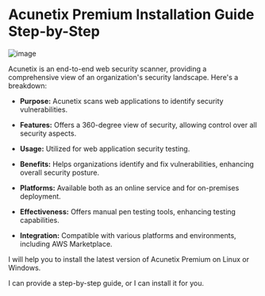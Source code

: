 # Acunetix Premium Installation Guide Step-by-Step
![image](https://github.com/GlTIab/acunetix-premium-installation-guide/assets/83069165/e32572bf-439c-47d9-bf63-ec4fe54a2dbf)

Acunetix is an end-to-end web security scanner, providing a comprehensive view of an organization's security landscape. Here's a breakdown:

- **Purpose:** Acunetix scans web applications to identify security vulnerabilities.

- **Features:** Offers a 360-degree view of security, allowing control over all security aspects.

- **Usage:** Utilized for web application security testing.

- **Benefits:** Helps organizations identify and fix vulnerabilities, enhancing overall security posture.

- **Platforms:** Available both as an online service and for on-premises deployment.

- **Effectiveness:** Offers manual pen testing tools, enhancing testing capabilities.

- **Integration:** Compatible with various platforms and environments, including AWS Marketplace.


I will help you to install the latest version of Acunetix Premium on Linux or Windows.

I can provide a step-by-step guide, or I can install it for you.
